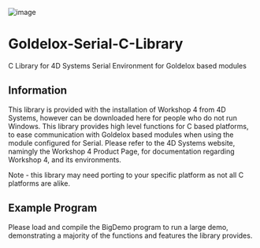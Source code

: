 ![image](http://www.4dsystems.com.au/imagenes/header.png)

Goldelox-Serial-C-Library
=============================

C Library for 4D Systems Serial Environment for Goldelox based modules

## Information

This library is provided with the installation of Workshop 4 from 4D Systems, however can be downloaded here for people who do not run Windows.
This library provides high level functions for C based platforms, to ease communication with Goldelox based modules when using the module configured for Serial.
Please refer to the 4D Systems website, namingly the Workshop 4 Product Page, for documentation regarding Workshop 4, and its environments.

Note - this library may need porting to your specific platform as not all C platforms are alike.

## Example Program

Please load and compile the BigDemo program to run a large demo, demonstrating a majority of the functions and features the library provides.